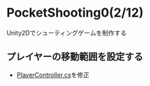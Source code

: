 # PocketShooting0(2/12)

Unity2Dでシューティングゲームを制作する

## プレイヤーの移動範囲を設定する
- [PlayerController.cs](https://github.com/mrgarita/PocketShooting0/blob/player_move_range/PlayerController.cs)を修正
